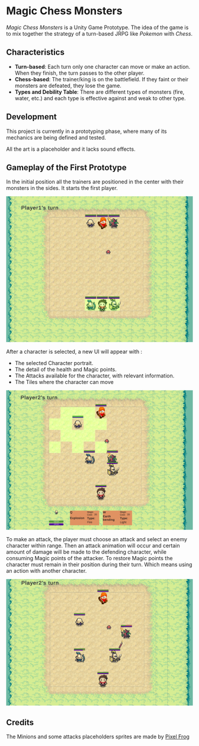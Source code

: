 # Magic Chess Monsters
 
*Magic Chess Monsters* is a Unity Game Prototype. The idea of the game is to mix together the strategy of a turn-based JRPG like *Pokemon* with *Chess*. 

## Characteristics
- **Turn-based**: Each turn only one character can move or make an action. When they finish, the turn passes to the other player.
- **Chess-based**: The trainer/king is on the battlefield. If they faint or their monsters are defeated, they lose the game.
- **Types and Debility Table**: There are different types of monsters (fire, water, etc.) and each type is effective against and weak to other type.

## Development
This project is currently in a prototyping phase, where many of its mechanics are being defined and tested. 

All the art is a placeholder and it lacks sound effects.

## Gameplay of the First Prototype

In the initial position all the trainers are positioned in the center with their monsters in the sides. It starts the first player.

![Initial position](/mdcontent/StartingPostion.PNG)

After a character is selected, a new UI will appear with :
- The selected Character portrait.
- The detail of the health and Magic points.
- The Attacks available for the character, with relevant information.
- The Tiles where the character can move

![Movement](/mdcontent/MoveArea.PNG)

To make an attack, the player must choose an attack and select an enemy character within range. Then an attack animation will occur and certain amount of damage will be made to the defending character, while consuming Magic points of the attacker. To restore Magic points the character must remain in their position during their turn. Which means using an action with another character.

![Attack](/mdcontent/Attack.gif)

## Credits
The Minions and some attacks placeholders sprites are made by [Pixel Frog](https://pixelfrog-assets.itch.io/tiny-swords) 